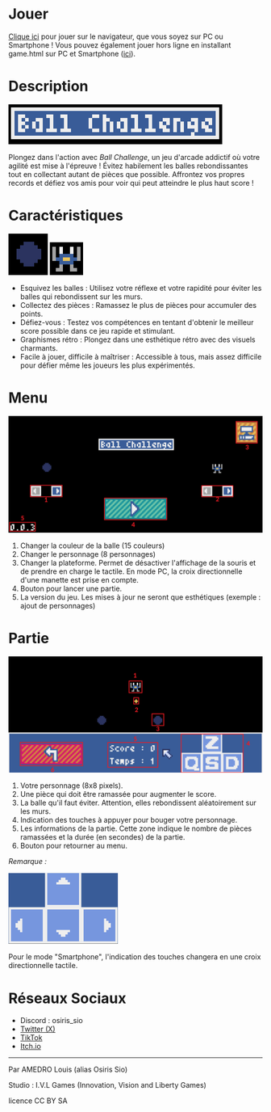 # Jouer

[Clique ici](https://osiris-sio.github.io/HTML_Ball-Challenge/) pour jouer sur le navigateur, que vous soyez sur PC ou Smartphone !
Vous pouvez également jouer hors ligne en installant game.html sur PC et Smartphone ([ici](https://github.com/Osiris-Sio/Ball-Challenge/blob/main/game.html)).

# Description 

<img src="res/titre.png" />

Plongez dans l'action avec _Ball Challenge_, un jeu d'arcade addictif où votre agilité est mise à l'épreuve ! Évitez habilement les balles rebondissantes tout en collectant autant de pièces que possible. Affrontez vos propres records et défiez vos amis pour voir qui peut atteindre le plus haut score !

# Caractéristiques

<img src="res/balle.png" /> <img src="res/crabe.png" />

* Esquivez les balles : Utilisez votre réflexe et votre rapidité pour éviter les balles qui rebondissent sur les murs.
* Collectez des pièces : Ramassez le plus de pièces pour accumuler des points.
* Défiez-vous : Testez vos compétences en tentant d'obtenir le meilleur score possible dans ce jeu rapide et stimulant.
* Graphismes rétro : Plongez dans une esthétique rétro avec des visuels charmants.
* Facile à jouer, difficile à maîtriser : Accessible à tous, mais assez difficile pour défier même les joueurs les plus expérimentés.

# Menu

<img src="res/menu.png" style="zoom: 50%;"/>

1. Changer la couleur de la balle (15 couleurs)
2. Changer le personnage (8 personnages)
3. Changer la plateforme. Permet de désactiver l'affichage de la souris et de prendre en charge le tactile. 
En mode PC, la croix directionnelle d'une manette est prise en compte.
4. Bouton pour lancer une partie.
5. La version du jeu. Les mises à jour ne seront que esthétiques (exemple : ajout de personnages)

# Partie

<img src="res/partie.png" style="zoom: 50%;"/>

1. Votre personnage (8x8 pixels).
2. Une pièce qui doit être ramassée pour augmenter le score.
3. La balle qu'il faut éviter. Attention, elles rebondissent aléatoirement sur les murs.
4. Indication des touches à appuyer pour bouger votre personnage.
5. Les informations de la partie. Cette zone indique le nombre de pièces ramassées et la durée (en secondes) de la partie.
6. Bouton pour retourner au menu.

_Remarque :_

<img src="res/tactile.png" style="zoom: 50%;"/>

Pour le mode "Smartphone", l'indication des touches changera en une croix directionnelle tactile.

# Réseaux Sociaux

* Discord : osiris_sio
* [Twitter (X)](https://twitter.com/OsirisSio)
* [TikTok](https://www.tiktok.com/@osirissio)
* [Itch.io](https://itch.io/profile/osiris-sio)

________

Par AMEDRO Louis (alias Osiris Sio)

Studio : I.V.L Games (Innovation, Vision and Liberty Games)

licence CC BY SA
